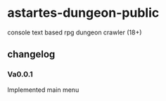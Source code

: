 # astartes-dungeon-public
console text based rpg dungeon crawler (18+)

## changelog
### Va0.0.1
Implemented main menu